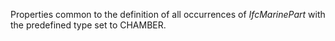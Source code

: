 Properties common to the definition of all occurrences of _IfcMarinePart_ with the predefined type set to CHAMBER.
